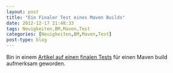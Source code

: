 ```yaml
---
layout: post
title: "Ein Finaler Test eines Maven Builds"
date: 2012-12-17 21:48:33
tags: Neuigkeiten,BM,Maven,Test
categories: [Neuigkeiten,BM,Maven,Test]
post-type: blog
---
```

Bin in einem <a href="http://developer-blog.cloudbees.com/2012/12/maven-and-hack.html"  title="Maven Install Hack">Artikel auf einen finalen Tests</a> für einen Maven build aufmerksam geworden.
